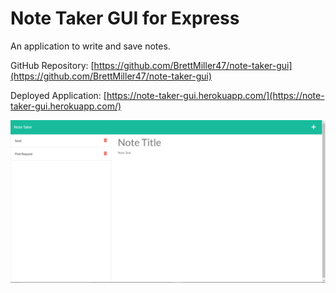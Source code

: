 # Note Taker GUI for Express

An application to write and save notes.

GitHub Repository: [https://github.com/BrettMiller47/note-taker-gui](https://github.com/BrettMiller47/note-taker-gui)

Deployed Application: [https://note-taker-gui.herokuapp.com/](https://note-taker-gui.herokuapp.com/)

![screenshot](/assets/screenshot.png)
